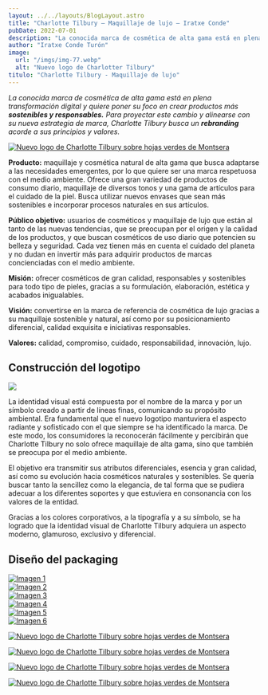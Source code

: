 ```yaml
---
layout: ../../layouts/BlogLayout.astro
title: "Charlotte Tilbury – Maquillaje de lujo – Iratxe Conde"
pubDate: 2022-07-01
description: "La conocida marca de cosmética de alta gama está en plena transformación digital y quiere poner su foco en crear productos más **sostenibles y responsables.** Para proyectar este cambio y alinearse con su nueva estrategia de marca, Charlotte Tilbury busca un **rebranding** acorde a sus principios y valores."
author: "Iratxe Conde Turón"
image:
  url: "/imgs/img-77.webp"
  alt: "Nuevo logo de Charlotter Tilbury"
titulo: "Charlotte Tilbury - Maquillaje de lujo"
---
```


<div class="centered-container">

  _La conocida marca de cosmética de alta gama está en plena transformación digital y quiere poner su foco en crear productos más **sostenibles y responsables.** Para proyectar este cambio y alinearse con su nueva estrategia de marca, Charlotte Tilbury busca un **rebranding** acorde a sus principios y valores._

</div>

[![Nuevo logo de Charlotte Tilbury sobre hojas verdes de Montsera](/imgs/img-77.webp "Nuevo logo de Charlotter Tilbury")]()

<div class="flex-container-start">
  <div class="flex-item">

**Producto:** maquillaje y cosmética natural de alta gama que busca adaptarse a las necesidades emergentes, por lo que quiere ser una marca respetuosa con el medio ambiente. Ofrece una gran variedad de productos de consumo diario, maquillaje de diversos tonos y una gama de artículos para el cuidado de la piel. Busca utilizar nuevos envases que sean más sostenibles e incorporar procesos naturales en sus artículos.

**Público objetivo:** usuarios de cosméticos y maquillaje de lujo que están al tanto de las nuevas tendencias, que se preocupan por el origen y la calidad de los productos, y que buscan cosméticos de uso diario que potencien su belleza y seguridad. Cada vez tienen más en cuenta el cuidado del planeta y no dudan en invertir más para adquirir productos de marcas concienciadas con el medio ambiente.

  </div>
  <div class="flex-item">

**Misión:** ofrecer cosméticos de gran calidad, responsables y sostenibles para todo tipo de pieles, gracias a su formulación, elaboración, estética y acabados inigualables.

**Visión:** convertirse en la marca de referencia de cosmética de lujo gracias a su maquillaje sostenible y natural, así como por su posicionamiento diferencial, calidad exquisita e iniciativas responsables.

**Valores:** calidad, compromiso, cuidado, responsabilidad, innovación, lujo.

  </div>
</div>

## Construcción del logotipo

<div class="flex-container">
  <div class="flex-item">
    <img src="/imgs/img-2.webp"/>
  </div>
  <div class="flex-item">

La identidad visual está compuesta por el nombre de la marca y por un símbolo creado a partir de líneas finas, comunicando su propósito ambiental. Era fundamental que el nuevo logotipo mantuviera el aspecto radiante y sofisticado con el que siempre se ha identificado la marca. De este modo, los consumidores la reconocerán fácilmente y percibirán que Charlotte Tilbury no solo ofrece maquillaje de alta gama, sino que también se preocupa por el medio ambiente.

El objetivo era transmitir sus atributos diferenciales, esencia y gran calidad, así como su evolución hacia cosméticos naturales y sostenibles. Se quería buscar tanto la sencillez como la elegancia, de tal forma que se pudiera adecuar a los diferentes soportes y que estuviera en consonancia con los valores de la entidad.

Gracias a los colores corporativos, a la tipografía y a su símbolo, se ha logrado que la identidad visual de Charlotte Tilbury adquiera un aspecto moderno, glamuroso, exclusivo y diferencial.

  </div>
</div>

## Diseño del packaging

<div class="grid-3-container" id="gallery">
  <div class="grid-item">
    <a href="/imgs/img-9.webp" data-pswp-width=2000 data-pswp-height=1126>
      <img src="/imgs/img-9.webp" alt="Imagen 1"/>
    </a>
  </div>
  <div class="grid-item">
    <a href="/imgs/img-10.webp" data-pswp-width=2000 data-pswp-height=1126>
      <img src="/imgs/img-10.webp" alt="Imagen 2"/>
    </a>
  </div>
  <div class="grid-item">
    <a href="/imgs/img-69.webp" data-pswp-width=1920 data-pswp-height=1080>
      <img src="/imgs/img-69.webp" alt="Imagen 3"/>
    </a>
  </div>
  <div class="grid-item">
    <a href="/imgs/img-70.webp" data-pswp-width=1920 data-pswp-height=1080>
      <img src="/imgs/img-70.webp" alt="Imagen 4"/>
    </a>
  </div>
  <div class="grid-item">
    <a href="/imgs/img-116.webp" data-pswp-width=2000 data-pswp-height=1500>
      <img src="/imgs/img-116.webp" alt="Imagen 5"/>
    </a>
  </div>
  <div class="grid-item">
    <a href="/imgs/img-126.webp" data-pswp-width=2000 data-pswp-height=1500>
      <img src="/imgs/img-126.webp" alt="Imagen 6"/>
    </a>
  </div>
</div>


[![Nuevo logo de Charlotte Tilbury sobre hojas verdes de Montsera](/imgs/img-5.webp "Nuevo logo de Charlotter Tilbury")]()

[![Nuevo logo de Charlotte Tilbury sobre hojas verdes de Montsera](/imgs/img-6.webp "Nuevo logo de Charlotter Tilbury")]()

[![Nuevo logo de Charlotte Tilbury sobre hojas verdes de Montsera](/imgs/img-250.webp "Nuevo logo de Charlotter Tilbury")]()

[![Nuevo logo de Charlotte Tilbury sobre hojas verdes de Montsera](/imgs/img-22.webp "Nuevo logo de Charlotter Tilbury")]()

